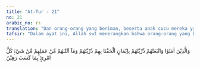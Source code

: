 ```yaml
---
title: "At-Tur - 21"
no: 21
arabic_no: ٢١
translation: "Dan orang-orang yang beriman, beserta anak cucu mereka yang mengikuti mereka dalam keimanan, Kami pertemukan mereka dengan anak cucu mereka (di dalam surga), dan Kami tidak mengurangi sedikit pun pahala amal (kebajikan) mereka. Setiap orang terikat dengan apa yang dikerjakannya. "
tafsir: "Dalam ayat ini, Allah swt menerangkan bahwa orang-orang yang beriman yang diikuti oleh anak cucu mereka dalam keimanan, akan dipertemukan Allah dalam satu tingkatan dan kedudukan yang sama sebagai karunia Allah kepada mereka meskipun para keturunan itu ternyata belum mencapai derajat tersebut dalam amal mereka. Sehingga orang tua mereka menjadi senang, maka sempurnalah kegembiraan mereka karena dapat berkumpul semua bersama-sama. Ketika membaca ayat 21 ini Ibnu 'Abbas berkata bahwa keturunan anak cucu orang-orang beriman akan ditingkatkan oleh Allah swt derajatnya bila ternyata tingkatan mereka lebih rendah dari derajat orang tua mereka. Kemudian Allah swt memberikan gambaran tentang situasi surga penuh kenikmatan seperti tersedianya makanan mereka di dalam surga. Setiap buah-buahan atau makanan yang mereka inginkan pasti mereka peroleh sesuai dengan selera mereka. Kemudian digambarkan bagaimana mereka hidup senang di sana. Mereka saling berebutan minum, minum tetap dalam kesopanan, berbicara tentang hal lucu, di sana mereka dilayani oleh pelayanpelayan yang sangat ramah dan cantik. Mereka juga membicarakan hal ihwal mereka di dunia dahulu sebelum mereka berada di dalam kesenangan dan kemewahan surgawi. Diriwayatkan bahwasanya Rasulullah bersabda: Apabila seseorang memasuki surga, menanyakan kedua orang tuanya, istrinya, dan anaknya, maka dikatakan kepadanya: \"Mereka belum sampai pada derajat dan amalanmu.\" Maka ia berkata: \"Ya Tuhanku, aku telah beramal untukku dan untuk mereka\". Maka (permohonannya dikabulkan Tuhan) disuruhlah mereka (orang tua, istri, anak) untuk bergabung dengan dia.\" (Riwayat Ibnu Mardawaih dan ath-thabrani dari Ibnu 'Abbas) \n\nIni merupakan karunia Allah swt terhadap anak cucu yang beriman dan berkat amal bapak-bapak mereka sebab bapak pun memperoleh karunia Allah swt dengan berkat anak cucu mereka sebagaimana sabda Nabi Muhammad saw:Sesungguhnya Allah swt niscaya mengangkat derajat seorang hamba, lalu ia bertanya, \"Ya Tuhanku, bagaimana aku memperoleh derajat ini?\" Allah menjawab, \"Kamu memperolehnya sebab doa anakmu.\" (Riwayat Ahmad dan al-Baihaqi dari Abu Hurairah) Dari Abu Hurairah bahwasanya Rasulullah saw bersabda, \"Apabila mati seorang anak Adam, maka terputuslah amalnya kecuali tiga: amal jariah, atau ilmu yang bermanfaat atau anak yang saleh yang mendoakannya.\"(Riwayat Muslim dari Abu Hurairah) \n\nKemudian pada ayat ini Allah menjelaskan lagi bahwa pahala dari amal saleh para bapak yang saleh tidak dikurangi meskipun kedudukan anak dan isteri mereka yang beriman diangkat derajat mereka menjadi sama dengan suami/bapak mereka sebagai karunia Allah swt. Pada akhir ayat ini Allah menegaskan bahwa setiap orang memang hanya bertanggungjawab terhadap amal dan perbuatan masing-masing. Perbuatan dosa istri atau anak tidak menjadi tanggung jawab ayah/suami, demikian pula perbuatan dosa agar tidak dibebankan pada anak atau istrinya. Hal ini perlu ditegaskan bahwa hal itu merupakan prinsip dasar. Tetapi Allah memberi karunia banyak kepada orang tua yang beriman dan beramal saleh dengan menambah kebahagiaan orang tua untuk memenuhi keinginan orang tua berkumpul di surga bersama anak, istri dan cucu-cucunya, selama mereka beriman, meskipun derajat mereka lebih rendah, tetapi Allah mengangkat mereka menjadi sama dengan bapak yang mukmin dan saleh tadi. Apabila si anak berbahagia masuk surga dan merindukan bersama orang tuanya maka Allah melimpahkan karunia-Nya, mengangkat bapak ibunya yang beriman untuk mendapat kebahagiaan bersama anak mereka di surga. Karunia Allah yang demikian tidak mengubah prinsip setiap orang hanya bertanggungjawab atas perbuatan masing-masing, meskipun tetap masih ada pengecualian yang lain seperti firman Allah swt: \n\nSetiap orang bertanggung jawab atas apa yang telah dilakukannya, kecuali golongan kanan. (al-Muddatstsir/74: 38-39) Setiap orang akan diminta pertanggungjawaban atas perbuatannya di hadapan Allah swt. Tanggung jawab itu tidak akan terlepas dari mereka kecuali golongan kanan yaitu orang-orang yang berbuat baik. Mereka inilah yang akan terlepas dari tanggung jawab disebabkan oleh ketaatan mereka beribadah kepada Allah swt."
---
```


وَالَّذِيْنَ اٰمَنُوْا وَاتَّبَعَتْهُمْ ذُرِّيَّتُهُمْ بِاِيْمَانٍ اَلْحَقْنَا بِهِمْ ذُرِّيَّتَهُمْ وَمَآ اَلَتْنٰهُمْ مِّنْ عَمَلِهِمْ مِّنْ شَيْءٍۚ  كُلُّ امْرِئٍ ۢبِمَا كَسَبَ رَهِيْنٌ 

